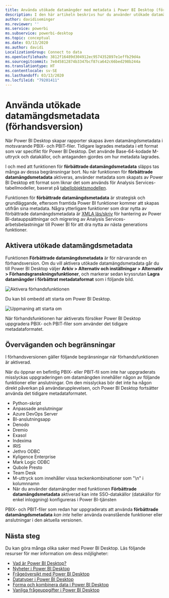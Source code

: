 ```yaml
---
title: Använda utökade datamängder med metadata i Power BI Desktop (förhandsversion)
description: I den här artikeln beskrivs hur du använder utökade datamängdsmetadata i Power BI.
author: davidiseminger
ms.reviewer: ''
ms.service: powerbi
ms.subservice: powerbi-desktop
ms.topic: conceptual
ms.date: 03/13/2020
ms.author: davidi
LocalizationGroup: Connect to data
ms.openlocfilehash: 3812f16489d304912ec9574352897e1effb29d4a
ms.sourcegitcommit: 7e845812874b3347bcf87ca642c66bed298b244a
ms.translationtype: HT
ms.contentlocale: sv-SE
ms.lasthandoff: 03/13/2020
ms.locfileid: "79201411"
---
```

# <a name="using-enhanced-dataset-metadata-preview"></a>Använda utökade datamängdsmetadata (förhandsversion)

När Power BI Desktop skapar rapporter skapas även datamängdsmetadata i motsvarande PBIX- och PBIT-filer. Tidigare lagrades metadata i ett format som var specifikt för Power BI Desktop. Det använde Base-64-kodade M-uttryck och datakällor, och antaganden gjordes om hur metadata lagrades.

I och med att funktionen för **förbättrade datamängdsmetadata** släpps tas många av dessa begränsningar bort. Nu när funktionen för **förbättrade datamängdsmetadata** aktiveras, använder metadata som skapats av Power BI Desktop ett format som liknar det som används för Analysis Services-tabellmodeller, baserat på [tabellobjektsmodellen](https://docs.microsoft.com/bi-reference/tom/introduction-to-the-tabular-object-model-tom-in-analysis-services-amo).


Funktionen för **förbättrade datamängdsmetadata** är strategisk och grundläggande, eftersom framtida Power BI funktioner kommer att skapas utifrån sina metadata. Några ytterligare funktioner som drar nytta av förbättrade datamängdsmetadata är [XMLA läs/skriv](https://docs.microsoft.com/power-platform-release-plan/2019wave2/business-intelligence/xmla-readwrite) för hantering av Power BI-datauppsättningar och migrering av Analysis Services-arbetsbelastningar till Power BI för att dra nytta av nästa generations funktioner.

## <a name="enable-enhanced-dataset-metadata"></a>Aktivera utökade datamängdsmetadata

Funktionen **Förbättrade datamängdsmetadata** är för närvarande en förhandsversion. Om du vill aktivera utökade datamängdsmetadata går du till Power BI Desktop väljer **Arkiv > Alternativ och inställningar > Alternativ > Förhandsgranskningsfunktioner**, och markerar sedan kryssrutan **Lagra datamängder i förbättrat metadataformat** som i följande bild. 

![Aktivera förhandsfunktionen](media/desktop-enhanced-dataset-metadata/enhanced-dataset-metadata-01.png)

Du kan bli ombedd att starta om Power BI Desktop.

![Uppmaning att starta om](media/desktop-enhanced-dataset-metadata/enhanced-dataset-metadata-02.png)

När förhandsfunktionen har aktiverats försöker Power BI Desktop uppgradera PBIX- och PBIT-filer som använder det tidigare metadataformatet. 

## <a name="considerations-and-limitations"></a>Överväganden och begränsningar

I förhandsversionen gäller följande begränsningar när förhandsfunktionen är aktiverad.

När du öppnar en befintlig PBIX- eller PBIT-fil som inte har uppgraderats misslyckas uppgraderingen om datamängden innehåller någon av följande funktioner eller anslutningar. Om den misslyckas bör det inte ha någon direkt påverkan på användarupplevelsen, och Power BI Desktop fortsätter använda det tidigare metadataformatet.

* Python-skript
* Anpassade anslutningar
* Azure DevOps Server
* BI-anslutningsapp
* Denodo
* Dremio
* Exasol
* Indexima
* IRIS
* Jethro ODBC
* Kyligence Enterprise
* Mark Logic ODBC
* Qubole Presto
* Team Desk
* M-uttryck som innehåller vissa teckenkombinationer som "\\n" i kolumnnamn
* När du använder datamängder med funktionen **Förbättrade datamängdsmetadata** aktiverad kan inte SSO-datakällor (datakällor för enkel inloggning) konfigureras i Power BI-tjänsten

PBIX- och PBIT-filer som redan har uppgraderats att använda **förbättrade datamängdsmetadata** *kan inte* heller använda ovanstående funktioner eller anslutningar i den aktuella versionen.


## <a name="next-steps"></a>Nästa steg

Du kan göra många olika saker med Power BI Desktop. Läs följande resurser för mer information om dess möjligheter:

* [Vad är Power BI Desktop?](desktop-what-is-desktop.md)
* [Nyheter i Power BI Desktop](desktop-latest-update.md)
* [Frågeöversikt med Power BI Desktop](desktop-query-overview.md)
* [Datatyper i Power BI Desktop](desktop-data-types.md)
* [Forma och kombinera data i Power BI Desktop](desktop-shape-and-combine-data.md)
* [Vanliga frågeuppgifter i Power BI Desktop](desktop-common-query-tasks.md)

